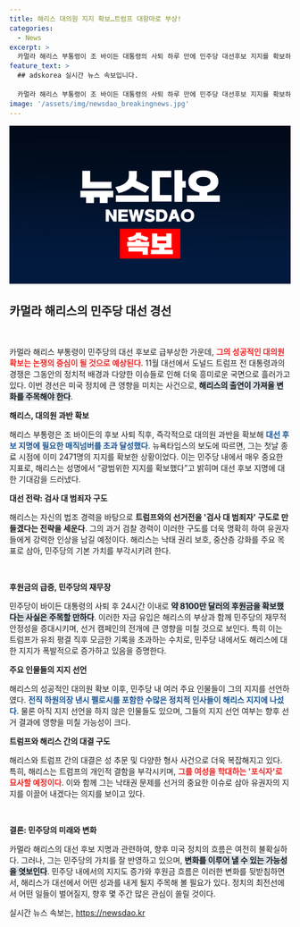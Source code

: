 ```yaml
---
title: 해리스 대의원 지지 확보…트럼프 대항마로 부상!
categories:
  - News
excerpt: >
  카멀라 해리스 부통령이 조 바이든 대통령의 사퇴 하루 만에 민주당 대선후보 지지를 확보하며, 트럼프와의 대결 구도가 확실해졌다. 민주당의 재무장이 시작되어 24시간 만에 8100만 달러 후원금이 모였고, 해리스는 반격의 포문을 열었다.
feature_text: >
  ## adskorea 실시간 뉴스 속보입니다.

  카멀라 해리스 부통령이 조 바이든 대통령의 사퇴 하루 만에 민주당 대선후보 지지를 확보하며, 트럼프와의 대결 구도가 확실해졌다. 민주당의 재무장이 시작되어 24시간 만에 8100만 달러 후원금이 모였고, 해리스는 반격의 포문을 열었다.
image: '/assets/img/newsdao_breakingnews.jpg'
---
```


<p><img src="/assets/img/newsdao_breakingnews.jpg" alt="adskorea 속보" /></p>

<h2 data-ke-size="size26">카멀라 해리스의 민주당 대선 경선</h2>

<p data-ke-size="size16">&nbsp;</p>

<p>카멀라 해리스 부통령이 민주당의 대선 후보로 급부상한 가운데, <b><span style="color: #ee2323;">그의 성공적인 대의원 확보는 논쟁의 중심이 될 것으로 예상된다</span></b>. 11월 대선에서 도널드 트럼프 전 대통령과의 경쟁은 그동안의 정치적 배경과 다양한 이슈들로 인해 더욱 흥미로운 국면으로 흘러가고 있다. 이번 경선은 미국 정치에 큰 영향을 미치는 사건으로, <b><span style="background-color: #21538527;">해리스의 출연이 가져올 변화를 주목해야 한다</span></b>.</p>

<p><strong>해리스, 대의원 과반 확보</strong></p>

<p>해리스 부통령은 조 바이든의 후보 사퇴 직후, 즉각적으로 대의원 과반을 확보해 <b><span style="color: #1a5490;">대선 후보 지명에 필요한 매직넘버를 초과 달성했다</span></b>. 뉴욕타임스의 보도에 따르면, 그는 첫날 종료 시점에 이미 2471명의 지지를 확보한 상황이었다. 이는 민주당 내에서 매우 중요한 지표로, 해리스는 성명에서 “광범위한 지지를 확보했다”고 밝히며 대선 후보 지명에 대한 기대감을 드러냈다.</p>

<p><strong>대선 전략: 검사 대 범죄자 구도</strong></p>

<p>해리스는 자신의 법조 경력을 바탕으로 <b><span style="ee2323;">트럼프와의 선거전을 '검사 대 범죄자' 구도로 만들겠다는 전략을 세운다</span></b>. 그의 과거 검찰 경력이 이러한 구도를 더욱 명확히 하여 유권자들에게 강력한 인상을 남길 예정이다. 해리스는 낙태 권리 보호, 중산층 강화를 주요 목표로 삼아, 민주당의 기본 가치를 부각시키려 한다.</p>

<p data-ke-size="size16">&nbsp;</p>

<p><strong>후원금의 급증, 민주당의 재무장</strong></p>

<p>민주당이 바이든 대통령의 사퇴 후 24시간 이내로 <b><span style="background-color: #21538527;">약 8100만 달러의 후원금을 확보했다는 사실은 주목할 만하다</span></b>. 이러한 자금 유입은 해리스의 부상과 함께 민주당의 재무적 안정성을 증대시키며, 선거 캠페인의 전개에 큰 영향을 미칠 것으로 보인다. 특히 이는 트럼프가 유죄 평결 직후 모금한 기록을 초과하는 수치로, 민주당 내에서도 해리스에 대한 지지가 폭발적으로 증가하고 있음을 증명한다.</p>

<p><strong>주요 인물들의 지지 선언</strong></p>

<p>해리스의 성공적인 대의원 확보 이후, 민주당 내 여러 주요 인물들이 그의 지지를 선언하였다. <b><span style="color: #1a5490;">전직 하원의장 낸시 펠로시를 포함한 수많은 정치적 인사들이 해리스 지지에 나섰다</span></b>. 물론 아직 지지 선언을 하지 않은 인물들도 있으며, 그들의 지지 선언 여부는 향후 선거 결과에 영향을 미칠 가능성이 크다.</p>

<p><strong>트럼프와 해리스 간의 대결 구도</strong></p>

<p>해리스와 트럼프 간의 대결은 성 추문 및 다양한 형사 사건으로 더욱 복잡해지고 있다. 특히, 해리스는 트럼프의 개인적 결함을 부각시키며, <b><span style="color: #ee2323;">그를 여성을 학대하는 '포식자'로 묘사할 예정이다</span></b>. 이와 함께 그는 낙태권 문제를 선거의 중요한 이슈로 삼아 유권자의 지지를 이끌어 내겠다는 의지를 보이고 있다.</p>

<p data-ke-size="size16">&nbsp;</p>

<p><strong>결론: 민주당의 미래와 변화</strong></p>

<p>카멀라 해리스의 대선 후보 지명과 관련하여, 향후 미국 정치의 흐름은 여전히 불확실하다. 그러나, 그는 민주당의 가치를 잘 반영하고 있으며, <b><span style="background-color: #21538527;">변화를 이루어 낼 수 있는 가능성을 엿보인다</span></b>. 민주당 내에서의 지지도 증가와 후원금 흐름은 이러한 변화를 뒷받침하면서, 해리스가 대선에서 어떤 성과를 내게 될지 주목해 볼 필요가 있다. 정치의 최전선에서 어떤 일들이 벌어질지, 향후 몇 주간 많은 관심이 쏠릴 것이다.</p>
실시간 뉴스 속보는, <a href="https://newsdao.kr" rel="dofollow">https://newsdao.kr</a>


